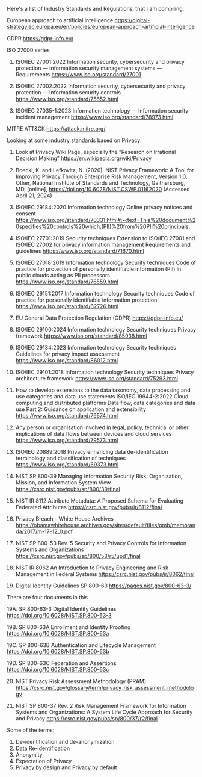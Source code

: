 Here's a list of Industry Standards and Regulations, that I am compiling. 

European approach to artificial intelligence
https://digital-strategy.ec.europa.eu/en/policies/european-approach-artificial-intelligence

GDPR
https://gdpr-info.eu/

ISO 27000 series

1. ISO/IEC 27001:2022
Information security, cybersecurity and privacy protection — Information security management systems — Requirements
https://www.iso.org/standard/27001

3. ISO/IEC 27002:2022
Information security, cybersecurity and privacy protection — Information security controls
https://www.iso.org/standard/75652.html

5. ISO/IEC 27035-1:2023
Information technology — Information security incident management
https://www.iso.org/standard/78973.html

MITRE ATT&CK 
https://attack.mitre.org/

Looking at some industry standards based on Privacy:

1. Look at Privacy Wiki Page, especially the “Research on Irrational Decision Making”
https://en.wikipedia.org/wiki/Privacy

2. Boeckl, K. and Lefkovitz, N. (2020), NIST Privacy Framework: A Tool for Improving Privacy Through Enterprise Risk Management, Version 1.0, Other, National Institute of Standards and Technology, Gaithersburg, MD, [online], https://doi.org/10.6028/NIST.CSWP.01162020 (Accessed April 21, 2024)

3. ISO/IEC 29184:2020 Information technology Online privacy notices and consent
https://www.iso.org/standard/70331.html#:~:text=This%20document%20specifies%20controls%20which,(PII)%20from%20PII%20principals.

4. ISO/IEC 27701:2019 Security techniques Extension to ISO/IEC 27001 and ISO/IEC 27002 for privacy information management Requirements and guidelines
https://www.iso.org/standard/71670.html

5. ISO/IEC 27018:2019 Information technology Security techniques Code of practice for protection of personally identifiable information (PII) in public clouds acting as PII processors
https://www.iso.org/standard/76559.html

6. ISO/IEC 29151:2017 Information technology Security techniques Code of practice for personally identifiable information protection
https://www.iso.org/standard/62726.html

7. EU General Data Protection Regulation (GDPR)
https://gdpr-info.eu/

8. ISO/IEC 29100:2024 Information technology Security techniques Privacy framework
https://www.iso.org/standard/85938.html

9. ISO/IEC 29134:2023 Information technology Security techniques Guidelines for privacy impact assessment
https://www.iso.org/standard/86012.html

10. ISO/IEC 29101:2018 Information technology Security techniques Privacy architecture framework
https://www.iso.org/standard/75293.html

11. How to develop extensions to the data taxonomy, data processing and use categories and data use statements
ISO/IEC 19944-2:2022 Cloud computing and distributed platforms Data flow, data categories and data use Part 2: Guidance on application and extensibility
https://www.iso.org/standard/79574.html

12. Any person or organisation involved in legal, policy, technical or other implications of data flows between devices and cloud services
https://www.iso.org/standard/79573.html

13. ISO/IEC 20889:2018 Privacy enhancing data de-identification terminology and classification of techniques
https://www.iso.org/standard/69373.html

14. NIST SP 800-39 Managing Information Security Risk: Organization, Mission, and Information System View
https://csrc.nist.gov/pubs/sp/800/39/final

15. NIST IR 8112 Attribute Metadata: A Proposed Schema for Evaluating Federated Attributes
https://csrc.nist.gov/pubs/ir/8112/final

16. Privacy Breach - White House Archives
https://obamawhitehouse.archives.gov/sites/default/files/omb/memoranda/2017/m-17-12_0.pdf

17. NIST SP 800-53 Rev. 5 Security and Privacy Controls for Information Systems and Organizations
https://csrc.nist.gov/pubs/sp/800/53/r5/upd1/final

18. NIST IR 8062 An Introduction to Privacy Engineering and Risk Management in Federal Systems
https://csrc.nist.gov/pubs/ir/8062/final

19. Digital Identity Guidelines SP 800-63
https://pages.nist.gov/800-63-3/

There are four documents in this

19A. SP 800-63-3 Digital Identity Guidelines	
https://doi.org/10.6028/NIST.SP.800-63-3

19B. SP 800-63A Enrollment and Identity Proofing
https://doi.org/10.6028/NIST.SP.800-63a

19C. SP 800-63B Authentication and Lifecycle Management
https://doi.org/10.6028/NIST.SP.800-63b

19D. SP 800-63C Federation and Assertions
https://doi.org/10.6028/NIST.SP.800-63c

20. NIST Privacy Risk Assessment Methodology (PRAM)
https://csrc.nist.gov/glossary/term/privacy_risk_assessment_methodology

21. NIST SP 800-37 Rev. 2 Risk Management Framework for Information Systems and Organizations: A System Life Cycle Approach for Security and Privacy
https://csrc.nist.gov/pubs/sp/800/37/r2/final

Some of the terms:

1. De-identification and de-anonymization
2. Data Re-identification
3. Anonymity
4. Expectation of Privacy
5. Privacy by design and Privacy by default

